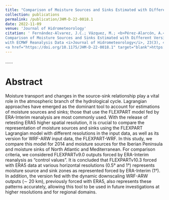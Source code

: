 ```yaml
---
title: "Comparison of Moisture Sources and Sinks Estimated with Different Versions of FLEXPART and FLEXPART-WRF Models Forced with ECMWF Reanalysis Data"
collection: publications
permalink: /publication/JHM-D-22-0018.1
date: 2022-11-09
venue: 'Journal of Hidrometeorology'
citation: ' Fernández-Alvarez, J.C.; Vázquez, M.; <b>Pérez-Alarcón, A.</b>; Nieto, R.; Gimeno, L. (2022).
Comparison of Moisture Sources and Sinks Estimated with Different Versions of FLEXPART and FLEXPART-WRF Models Forced 
with ECMWF Reanalysis Data <i>Journal of Hidrometeorology</i>, 23(3), 457–472,
<a href="https://doi.org/10.1175/JHM-D-22-0018.1" target="blank">https://doi.org/10.1175/JHM-D-22-0018.1</a>'
---
```


......  

# Abstract

Moisture transport and changes in the source-sink relationship play a vital role in the atmospheric branch of the hydrological cycle. 
Lagrangian approaches have emerged as the dominant tool to account for estimations of moisture sources and sinks; those that use the FLEXPART
model fed by ERA-Interim reanalysis are most commonly used. With the release of retesting ERA5 higher spatial resolution, it is crucial to 
compare the representation of moisture sources and sinks using the FLEXPART Lagrangian model with different resolutions in the input data,
as well as its version for WRF-ARW input data, the FLEXPART-WRF. In this study, we compare this model for 2014 and moisture sources for the
Iberian Peninsula and moisture sinks of North Atlantic and Mediterranean. For comparison criteria, we considered FLEXPARTv9.0 outputs forced 
by ERA-Interim reanalysis as “control values”. It is concluded that FLEXPARTv10.3 forced with ERA5 data at various horizontal resolutions 
(0.5° and 1°) represents moisture source and sink zones as represented forced by ERA-Interim (1°). In addition, the version fed with the
dynamic downscaling WRF-ARW outputs (∼ 20 km), previously forced with ERA5, also represents these patterns accurately, allowing this tool to 
be used in future investigations at higher resolutions and for regional domains.
